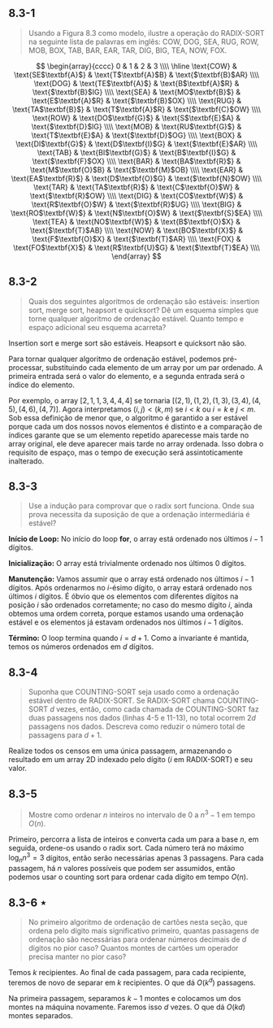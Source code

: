 ## 8.3-1

> Usando a Figura 8.3 como modelo, ilustre a operação do $\text{RADIX-SORT}$ na seguinte lista de palavras em inglês: COW, DOG, SEA, RUG, ROW, MOB, BOX, TAB, BAR, EAR, TAR, DIG, BIG, TEA, NOW, FOX.

$$
\begin{array}{cccc}
     0     &           1           &           2           &           3           \\\\
\hline
\text{COW} & \text{SE$\textbf{A}$} & \text{T$\textbf{A}$B} & \text{$\textbf{B}$AR} \\\\
\text{DOG} & \text{TE$\textbf{A}$} & \text{B$\textbf{A}$R} & \text{$\textbf{B}$IG} \\\\
\text{SEA} & \text{MO$\textbf{B}$} & \text{E$\textbf{A}$R} & \text{$\textbf{B}$OX} \\\\
\text{RUG} & \text{TA$\textbf{B}$} & \text{T$\textbf{A}$R} & \text{$\textbf{C}$OW} \\\\
\text{ROW} & \text{DO$\textbf{G}$} & \text{S$\textbf{E}$A} & \text{$\textbf{D}$IG} \\\\
\text{MOB} & \text{RU$\textbf{G}$} & \text{T$\textbf{E}$A} & \text{$\textbf{D}$OG} \\\\
\text{BOX} & \text{DI$\textbf{G}$} & \text{D$\textbf{I}$G} & \text{$\textbf{E}$AR} \\\\
\text{TAB} & \text{BI$\textbf{G}$} & \text{B$\textbf{I}$G} & \text{$\textbf{F}$OX} \\\\
\text{BAR} & \text{BA$\textbf{R}$} & \text{M$\textbf{O}$B} & \text{$\textbf{M}$OB} \\\\
\text{EAR} & \text{EA$\textbf{R}$} & \text{D$\textbf{O}$G} & \text{$\textbf{N}$OW} \\\\
\text{TAR} & \text{TA$\textbf{R}$} & \text{C$\textbf{O}$W} & \text{$\textbf{R}$OW} \\\\
\text{DIG} & \text{CO$\textbf{W}$} & \text{R$\textbf{O}$W} & \text{$\textbf{R}$UG} \\\\
\text{BIG} & \text{RO$\textbf{W}$} & \text{N$\textbf{O}$W} & \text{$\textbf{S}$EA} \\\\
\text{TEA} & \text{NO$\textbf{W}$} & \text{B$\textbf{O}$X} & \text{$\textbf{T}$AB} \\\\
\text{NOW} & \text{BO$\textbf{X}$} & \text{F$\textbf{O}$X} & \text{$\textbf{T}$AR} \\\\
\text{FOX} & \text{FO$\textbf{X}$} & \text{R$\textbf{U}$G} & \text{$\textbf{T}$EA} \\\\
\end{array}
$$

## 8.3-2

> Quais dos seguintes algoritmos de ordenação são estáveis: insertion sort, merge sort, heapsort e quicksort? Dê um esquema simples que torne qualquer algoritmo de ordenação estável. Quanto tempo e espaço adicional seu esquema acarreta?

Insertion sort e merge sort são estáveis. Heapsort e quicksort não são.

Para tornar qualquer algoritmo de ordenação estável, podemos pré-processar, substituindo cada elemento de um array por um par ordenado. A primeira entrada será o valor do elemento, e a segunda entrada será o índice do elemento.

Por exemplo, o array $[2, 1, 1, 3, 4, 4, 4]$ se tornaria $[(2, 1), (1, 2), (1, 3), (3, 4), (4, 5), (4, 6), (4, 7)]$. Agora interpretamos $(i, j) < (k, m)$ se $i < k$ ou $i = k$ e $j < m$. Sob essa definição de menor que, o algoritmo é garantido a ser estável porque cada um dos nossos novos elementos é distinto e a comparação de índices garante que se um elemento repetido aparecesse mais tarde no array original, ele deve aparecer mais tarde no array ordenada. Isso dobra o requisito de espaço, mas o tempo de execução será assintoticamente inalterado.

## 8.3-3

> Use a indução para comprovar que o radix sort funciona. Onde sua prova necessita da suposição de que a ordenação intermediária é estável?

**Início de Loop:** No início do loop **for**, o array está ordenado nos últimos $i - 1$ dígitos.

**Inicialização:** O array está trivialmente ordenado nos últimos $0$ dígitos.

**Manutenção:** Vamos assumir que o array está ordenado nos últimos $i - 1$ dígitos. Após ordenarmos no $i$-ésimo dígito, o array estará ordenado nos últimos $i$ dígitos. É óbvio que os elementos com diferentes dígitos na posição $i$ são ordenados corretamente; no caso do mesmo dígito $i$, ainda obtemos uma ordem correta, porque estamos usando uma ordenação estável e os elementos já estavam ordenados nos últimos $i - 1$ dígitos.

**Término:** O loop termina quando $i = d + 1$. Como a invariante é mantida, temos os números ordenados em $d$ dígitos.

## 8.3-4

> Suponha que $\text{COUNTING-SORT}$ seja usado como a ordenação estável dentro de $\text{RADIX-SORT}$. Se $\text{RADIX-SORT}$ chama $\text{COUNTING-SORT}$ $d$ vezes, então, como cada chamada de $\text{COUNTING-SORT}$ faz duas passagens nos dados (linhas 4-5 e 11-13), no total ocorrem $2d$ passagens nos dados. Descreva como reduzir o número total de passagens para $d + 1$.

Realize todos os censos em uma única passagem, armazenando o resultado em um array 2D indexado pelo dígito ($i$ em $\text{RADIX-SORT}$) e seu valor.

## 8.3-5

> Mostre como ordenar $n$ inteiros no intervalo de $0$ a $n^3 - 1$ em tempo $O(n)$.

Primeiro, percorra a lista de inteiros e converta cada um para a base $n$, em seguida, ordene-os usando o radix sort. Cada número terá no máximo $\log_n n^3 = 3$ dígitos, então serão necessárias apenas $3$ passagens. Para cada passagem, há $n$ valores possíveis que podem ser assumidos, então podemos usar o counting sort para ordenar cada dígito em tempo $O(n)$.

## 8.3-6 $\star$

> No primeiro algoritmo de ordenação de cartões nesta seção, que ordena pelo dígito mais significativo primeiro, quantas passagens de ordenação são necessárias para ordenar números decimais de $d$ dígitos no pior caso? Quantos montes de cartões um operador precisa manter no pior caso?

Temos $k$ recipientes. Ao final de cada passagem, para cada recipiente, teremos de novo de separar em $k$ recipientes. O que dá $O(k^d)$ passagens.

Na primeira passagem, separamos $k-1$ montes e colocamos um dos montes na máquina novamente. Faremos isso $d$ vezes. O que dá $O(kd)$ montes separados.
